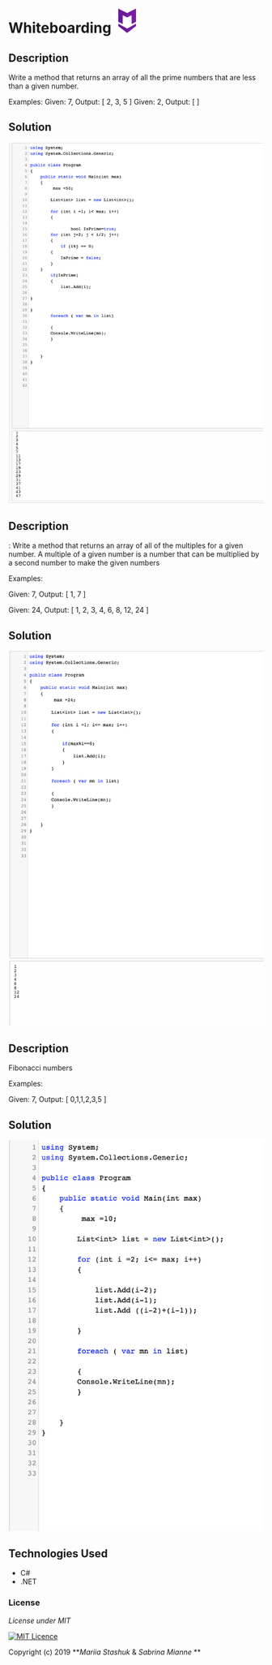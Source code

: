 # Whiteboarding ![alt text](https://github.com/adam-p/markdown-here/raw/master/src/common/images/icon48.png "Logo Title Text 1")





## Description
Write a method that returns an array of all the prime numbers that are less than a given number.

Examples:
Given: 7, Output: [ 2, 3, 5 ]
Given: 2, Output: [ ]



## Solution

![Alt text](/img/1.png)

## Description
: Write a method that returns an array of all of the multiples for a given number. A multiple of a given number is a number that can be multiplied by a second number to make the given numbers

Examples:

Given: 7, Output: [ 1, 7 ]

Given: 24, Output: [ 1, 2, 3, 4, 6, 8, 12, 24 ]


## Solution

![Alt text](/img/2.png)


## Description
Fibonacci numbers

Examples:

Given: 7, Output: [ 0,1,1,2,3,5 ]




## Solution

![Alt text](/img/3.png)
## Technologies Used

* C#
* .NET


### License

*License under MIT*

[![MIT Licence](https://badges.frapsoft.com/os/mit/mit.svg?v=103)](https://opensource.org/licenses/mit-license.php)

Copyright (c) 2019 **_Mariia Stashuk_ & _Sabrina Mianne_ **
